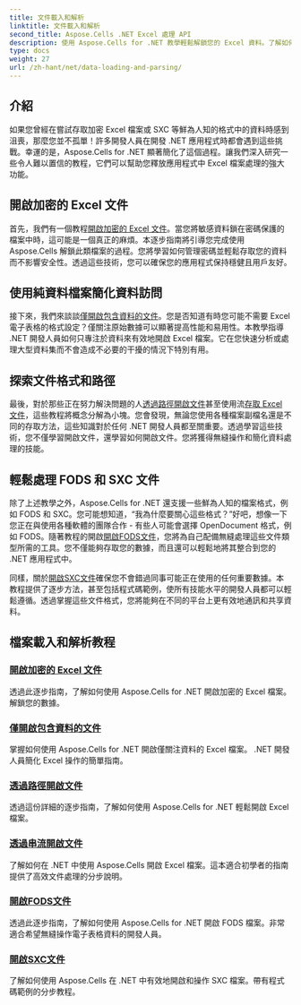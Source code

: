 ```yaml
---
title: 文件載入和解析
linktitle: 文件載入和解析
second_title: Aspose.Cells .NET Excel 處理 API
description: 使用 Aspose.Cells for .NET 教學輕鬆解鎖您的 Excel 資料。了解如何開啟加密的純資料檔案、FODS 和 SXC 檔案。
type: docs
weight: 27
url: /zh-hant/net/data-loading-and-parsing/
---
```

## 介紹

如果您曾經在嘗試存取加密 Excel 檔案或 SXC 等鮮為人知的格式中的資料時感到沮喪，那麼您並不孤單！許多開發人員在開發 .NET 應用程式時都會遇到這些挑戰。幸運的是，Aspose.Cells for .NET 顯著簡化了這個過程。讓我們深入研究一些令人難以置信的教程，它們可以幫助您釋放應用程式中 Excel 檔案處理的強大功能。

## 開啟加密的 Excel 文件

首先，我們有一個教程[開啟加密的 Excel 文件](./opening-encrypted-excel-files/)。當您將敏感資料鎖在密碼保護的檔案中時，這可能是一個真正的麻煩。本逐步指南將引導您完成使用 Aspose.Cells 解鎖此類檔案的過程。您將學習如何管理密碼並輕鬆存取您的資料而不影響安全性。透過這些技術，您可以確保您的應用程式保持穩健且用戶友好。

## 使用純資料檔案簡化資料訪問

接下來，我們來談談[僅開啟包含資料的文件](./opening-file-with-data-only/)。您是否知道有時您可能不需要 Excel 電子表格的格式設定？僅關注原始數據可以顯著提高性能和易用性。本教學指導 .NET 開發人員如何只專注於資料來有效地開啟 Excel 檔案。它在您快速分析或處理大型資料集而不會造成不必要的干擾的情況下特別有用。

## 探索文件格式和路徑

最後，對於那些正在努力解決問題的人[透過路徑開啟文件](./opening-files-through-path/)甚至使用流[存取 Excel 文件](./opening-file-through-stream/)，這些教程將概念分解為小塊。您會發現，無論您使用各種檔案副檔名還是不同的存取方法，這些知識對於任何 .NET 開發人員都至關重要。透過學習這些技術，您不僅學習開啟文件，還學習如何開啟文件。您將獲得無縫操作和簡化資料處理的技能。

## 輕鬆處理 FODS 和 SXC 文件

除了上述教學之外，Aspose.Cells for .NET 還支援一些鮮為人知的檔案格式，例如 FODS 和 SXC。您可能想知道，“我為什麼要關心這些格式？”好吧，想像一下您正在與使用各種軟體的團隊合作 - 有些人可能會選擇 OpenDocument 格式，例如 FODS。隨著教程的開啟[開啟FODS文件](./opening-fods-files/)，您將為自己配備無縫處理這些文件類型所需的工具。您不僅能夠存取您的數據，而且還可以輕鬆地將其整合到您的 .NET 應用程式中。

同樣，關於[開啟SXC文件](./opening-sxc-files/)確保您不會錯過同事可能正在使用的任何重要數據。本教程提供了逐步方法，甚至包括程式碼範例，使所有技能水平的開發人員都可以輕鬆遵循。透過掌握這些文件格式，您將能夠在不同的平台上更有效地通訊和共享資料。

## 檔案載入和解析教程
### [開啟加密的 Excel 文件](./opening-encrypted-excel-files/)
透過此逐步指南，了解如何使用 Aspose.Cells for .NET 開啟加密的 Excel 檔案。解鎖您的數據。
### [僅開啟包含資料的文件](./opening-file-with-data-only/)
掌握如何使用 Aspose.Cells for .NET 開啟僅關注資料的 Excel 檔案。 .NET 開發人員簡化 Excel 操作的簡單指南。
### [透過路徑開啟文件](./opening-files-through-path/)
透過這份詳細的逐步指南，了解如何使用 Aspose.Cells for .NET 輕鬆開啟 Excel 檔案。
### [透過串流開啟文件](./opening-file-through-stream/)
了解如何在 .NET 中使用 Aspose.Cells 開啟 Excel 檔案。這本適合初學者的指南提供了高效文件處理的分步說明。
### [開啟FODS文件](./opening-fods-files/)
透過此逐步指南，了解如何使用 Aspose.Cells for .NET 開啟 FODS 檔案。非常適合希望無縫操作電子表格資料的開發人員。
### [開啟SXC文件](./opening-sxc-files/)
了解如何使用 Aspose.Cells 在 .NET 中有效地開啟和操作 SXC 檔案。帶有程式碼範例的分步教程。